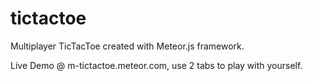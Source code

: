 # tictactoe
Multiplayer TicTacToe created with Meteor.js framework.

Live Demo @ m-tictactoe.meteor.com, use 2 tabs to play with yourself.

